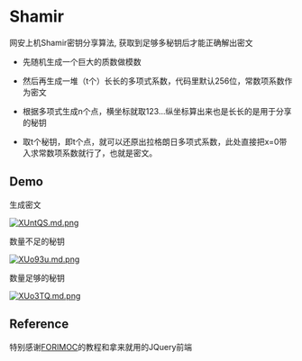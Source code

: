 # Shamir

网安上机Shamir密钥分享算法, 获取到足够多秘钥后才能正确解出密文

- 先随机生成一个巨大的质数做模数

- 然后再生成一堆（t个）长长的多项式系数，代码里默认256位，常数项系数作为密文

- 根据多项式生成n个点，横坐标就取123...纵坐标算出来也是长长的是用于分享的秘钥

- 取t个秘钥，即t个点，就可以还原出拉格朗日多项式系数，此处直接把x=0带入求常数项系数就行了，也就是密文。

## Demo

生成密文

[![XUntQS.md.png](https://iili.io/XUntQS.md.png)](https://freeimage.host/i/XUntQS)

数量不足的秘钥

[![XUo93u.md.png](https://iili.io/XUo93u.md.png)](https://freeimage.host/i/XUo93u)

数量足够的秘钥

[![XUo3TQ.md.png](https://iili.io/XUo3TQ.md.png)](https://freeimage.host/i/XUo3TQ)

## Reference

特别感谢[FORIMOC](https://github.com/FORIMOC)的教程和拿来就用的JQuery前端
